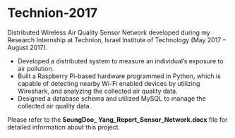 # Technion-2017
Distributed Wireless Air Quality Sensor Network developed during my Research Internship at Technion, Israel Institute of Technology (May 2017 – August 2017).

- Developed a distributed system to measure an individual’s exposure to air pollution.
- Built a Raspberry Pi-based hardware programmed in Python, which is capable of detecting nearby Wi-Fi enabled devices by utilizing Wireshark, and analyzing the collected air quality data.
- Designed a database schema and utilized MySQL to manage the collected air quality data.

Please refer to the **SeungDoo_ Yang_Report_Sensor_Network.docx** file for detailed information about this project.
